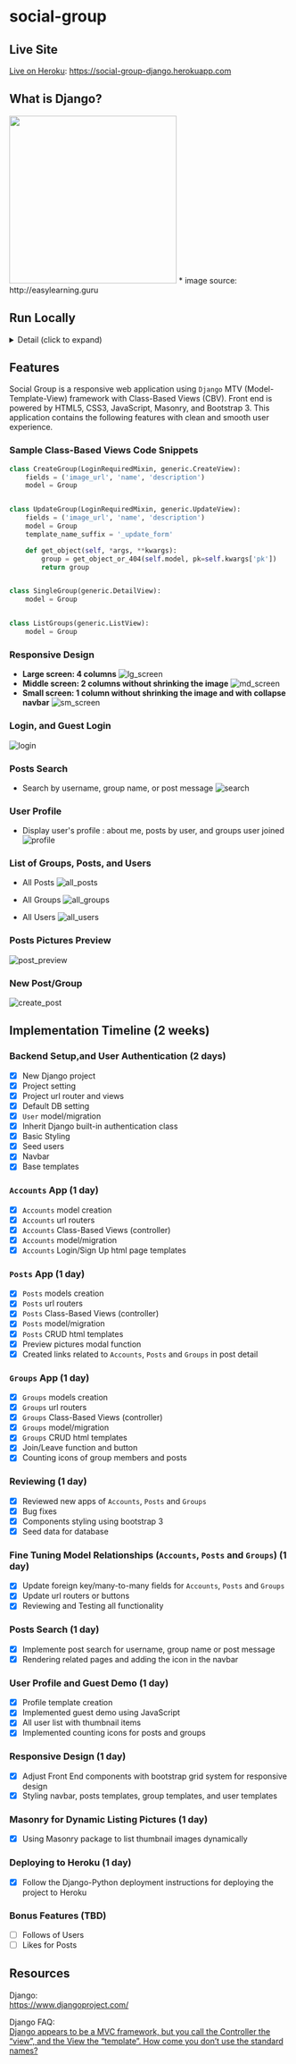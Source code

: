 # social-group

## Live Site
[Live on Heroku](https://social-group-django.herokuapp.com): https://social-group-django.herokuapp.com

## What is Django?
<img src="https://www.filepicker.io/api/file/P6Z7Ac0UTVWr260Fvg7x" style="width: 300px; height: auto;" />
   * image source: http://easylearning.guru

## Run Locally  
<details>
  <summary>Detail (click to expand)</summary>

**Clone project**
```
git clone https://github.com/jasonx1011/social-group.git  
```
**If you are using Anaconda, do the following commands before virtualenv commands**
```
conda create -n py362 python=3.6.2
source activate py362
condo install virtualenv
```
**Using virtualenv venv**

```
virtualenv venv
source venv/bin/activate

pip install django==1.11
pip install -r requirements.txt
```
**Run Django**
```
python manage.py makemigrations
python manage.py migrate
python manage.py runserver
```
</details>

## Features

Social Group is a responsive web application using `Django` MTV (Model-Template-View) framework with Class-Based Views (CBV). Front end is powered by HTML5, CSS3, JavaScript, Masonry, and Bootstrap 3. This application contains the following features with clean and smooth user experience.

### Sample Class-Based Views Code Snippets
```python
class CreateGroup(LoginRequiredMixin, generic.CreateView):
    fields = ('image_url', 'name', 'description')
    model = Group


class UpdateGroup(LoginRequiredMixin, generic.UpdateView):
    fields = ('image_url', 'name', 'description')
    model = Group
    template_name_suffix = '_update_form'

    def get_object(self, *args, **kwargs):
        group = get_object_or_404(self.model, pk=self.kwargs['pk'])
        return group


class SingleGroup(generic.DetailView):
    model = Group


class ListGroups(generic.ListView):
    model = Group
```

### Responsive Design 
   * **Large screen: 4 columns**
![lg_screen]
   * **Middle screen: 2 columns without shrinking the image**
![md_screen]
   * **Small screen: 1 column without shrinking the image and with collapse navbar**
![sm_screen]

### Login, and Guest Login
![login]

### Posts Search
   * Search by username, group name, or post message
![search]

### User Profile
   * Display user's profile : about me, posts by user, and groups user joined
![profile]

### List of Groups, Posts, and Users
   * All Posts
![all_posts]

   * All Groups
![all_groups]

   * All Users
![all_users]

### Posts Pictures Preview
![post_preview]

### New Post/Group
![create_post]

[lg_screen]: ./assets/pics/lg_screen.png
[md_screen]: ./assets/pics/md_screen.png
[sm_screen]: ./assets/pics/sm_screen.png
[login]: ./assets/pics/login.png
[signup]: ./assets/pics/signup.png
[search]: ./assets/pics/search.png
[profile]: ./assets/pics/profile.png
[all_posts]: ./assets/pics/all_posts.png
[all_groups]: ./assets/pics/all_groups.png
[all_users]: ./assets/pics/all_users.png
[post_preview]: ./assets/pics/post_preview.png
[create_post]: ./assets/pics/create_post.png

## Implementation Timeline (2 weeks)

### Backend Setup,and User Authentication (2 days)

- [x] New Django project
- [x] Project setting
- [x] Project url router and views 
- [x] Default DB setting 
- [x] `User` model/migration
- [x] Inherit Django built-in authentication class
- [x] Basic Styling
- [x] Seed users
- [x] Navbar
- [x] Base templates
   
### `Accounts` App (1 day)

- [x] `Accounts` model creation
- [x] `Accounts` url routers
- [x] `Accounts` Class-Based Views (controller) 
- [x] `Accounts` model/migration 
- [x] `Accounts` Login/Sign Up html page templates

### `Posts` App (1 day)

- [x] `Posts` models creation
- [x] `Posts` url routers
- [x] `Posts` Class-Based Views (controller) 
- [x] `Posts` model/migration 
- [x] `Posts` CRUD html templates
- [x] Preview pictures modal function
- [x] Created links related to `Accounts`, `Posts` and `Groups` in post detail

### `Groups` App (1 day)
- [x] `Groups` models creation
- [x] `Groups` url routers
- [x] `Groups` Class-Based Views (controller) 
- [x] `Groups` model/migration 
- [x] `Groups` CRUD html templates
- [x] Join/Leave function and button
- [x] Counting icons of group members and posts

### Reviewing (1 day)

- [x] Reviewed new apps of `Accounts`, `Posts` and `Groups`
- [x] Bug fixes
- [x] Components styling using bootstrap 3
- [x] Seed data for database

### Fine Tuning Model Relationships (`Accounts`, `Posts` and `Groups`) (1 day)

- [x] Update foreign key/many-to-many fields for `Accounts`, `Posts` and `Groups`
- [x] Update url routers or buttons
- [x] Reviewing and Testing all functionality

### Posts Search (1 day)

- [x] Implemente post search for username, group name or post message 
- [x] Rendering related pages and adding the icon in the navbar

### User Profile and Guest Demo (1 day)

- [x] Profile template creation 
- [x] Implemented guest demo using JavaScript
- [x] All user list with thumbnail items 
- [x] Implemented counting icons for posts and groups

### Responsive Design (1 day)

- [x] Adjust Front End components with bootstrap grid system for responsive design
- [x] Styling navbar, posts templates, group templates, and user templates

### Masonry for Dynamic Listing Pictures (1 day)

- [x] Using Masonry package to list thumbnail images dynamically

### Deploying to Heroku (1 day)

- [x] Follow the Django-Python deployment instructions for deploying the project to Heroku


### Bonus Features (TBD)
- [ ] Follows of Users
- [ ] Likes for Posts

## Resources
Django:  
https://www.djangoproject.com/  

Django FAQ:  
[Django appears to be a MVC framework, but you call the Controller the “view”, and the View the “template”. How come you don’t use the standard names?](https://docs.djangoproject.com/en/2.0/faq/general/)


